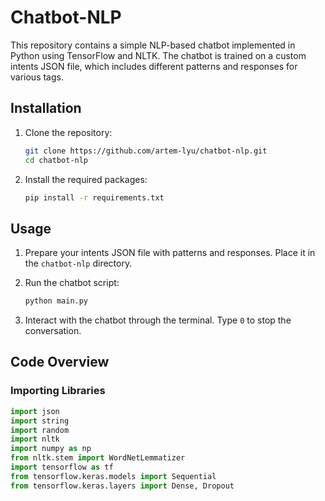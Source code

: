 # Chatbot-NLP

This repository contains a simple NLP-based chatbot implemented in Python using TensorFlow and NLTK. The chatbot is trained on a custom intents JSON file, which includes different patterns and responses for various tags.

## Installation

1. Clone the repository:

    ```bash
    git clone https://github.com/artem-lyu/chatbot-nlp.git
    cd chatbot-nlp
    ```

2. Install the required packages:

    ```bash
    pip install -r requirements.txt
    ```

## Usage

1. Prepare your intents JSON file with patterns and responses. Place it in the `chatbot-nlp` directory.

2. Run the chatbot script:

    ```bash
    python main.py
    ```

3. Interact with the chatbot through the terminal. Type `0` to stop the conversation.

## Code Overview

### Importing Libraries

```python
import json
import string
import random
import nltk
import numpy as np
from nltk.stem import WordNetLemmatizer
import tensorflow as tf
from tensorflow.keras.models import Sequential
from tensorflow.keras.layers import Dense, Dropout
```


